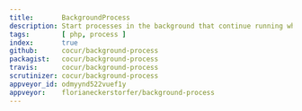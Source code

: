```yaml
---
title:       BackgroundProcess
description: Start processes in the background that continue running when the PHP process exists.
tags:        [ php, process ]
index:       true
github:      cocur/background-process
packagist:   cocur/background-process
travis:      cocur/background-process
scrutinizer: cocur/background-process
appveyor_id: odmyynd522vuef1y
appveyor:    florianeckerstorfer/background-process
---
```


